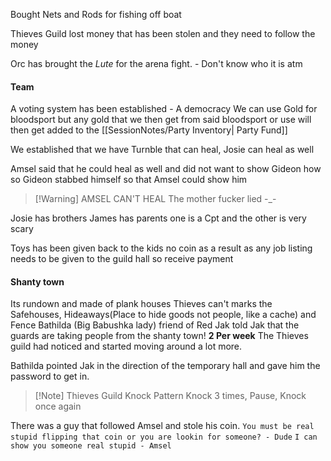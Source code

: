 Bought Nets and Rods for fishing off boat

Thieves Guild lost money that has been stolen and they need to follow the money

 Orc has brought the *Lute* for the arena fight. - Don't know who it is atm 

#### Team 
A voting system has been established - A democracy
We can use Gold for bloodsport but any gold that we then get from said bloodsport or use will then get added to the [[SessionNotes/Party Inventory| Party Fund]] 

We established that we have Turnble that can heal, Josie can heal as well

Amsel said that he could heal as well and did not want to show Gideon how so Gideon stabbed himself so that Amsel could show him 
>[!Warning] AMSEL CAN'T HEAL 
>The mother fucker lied -_-

Josie has brothers
James has parents one is a Cpt and the other is very scary

Toys has been given back to the kids no coin as a result as any job listing needs to be given to the guild hall so receive payment

#### Shanty town
Its rundown and made of plank houses
Thieves can't marks the Safehouses, Hideaways(Place to hide goods not people, like a cache) and Fence
Bathilda (Big Babushka lady) friend of Red Jak told Jak that the guards are taking people from the shanty town! **2 Per week** The Thieves guild had noticed and started moving around a lot more. 

Bathilda pointed Jak in the direction of the temporary hall and gave him the password to get in. 

>[!Note] Thieves Guild Knock Pattern
>Knock 3 times, Pause, Knock once again

There was a guy that followed Amsel and stole his coin. 
`You must be real stupid flipping that coin or you are lookin for someone? - Dude`
`I can show you someone real stupid - Amsel`




